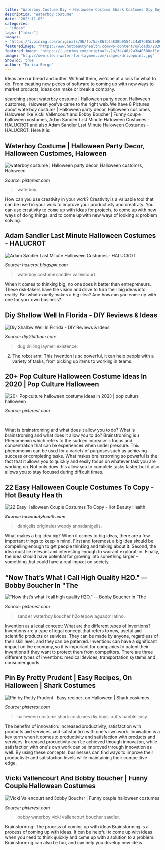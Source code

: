 ```yaml
---
title: "Waterboy Costume Diy ~ Halloween Costume Shark Costumes Diy Boys Crafts Babble Easy"
description: "Waterboy costume"
date: "2022-11-05"
categories:
- "ideas"
tags: ["ideas"]
images:
- "https://i.pinimg.com/originals/86/fb/5a/86fb5a830b0554c14a07d85b1e861150.jpg"
featuredImage: "https://www.hotbeautyhealth.com/wp-content/uploads/2020/10/mario-and-princess-peach-couple-costume-scaled.jpg"
featured_image: "https://i.pinimg.com/originals/2a/3a/40/2a3a40380af1efc8473c7c3437eb5b62.jpg"
image: "http://www.clean-water-for-laymen.com/images/drivepoint.jpg"
ShowToc: true
author: "Marisa Berge"
---
```



Ideas are our bread and butter. Without them, we'd be at a loss for what to do. From creating new pieces of software to coming up with new ways to market products, ideas can make or break a company.

	

		
searching about waterboy costume | Halloween party decor, Halloween customes, Haloween you've came to the right web. We have 8 Pictures about waterboy costume | Halloween party decor, Halloween customes, Haloween like Vicki Vallencourt and Bobby Boucher | Funny couple halloween costumes, Adam Sandler Last Minute Halloween Costumes - HALUCROT and also Adam Sandler Last Minute Halloween Costumes - HALUCROT. Here it is:
		
    
## Waterboy Costume | Halloween Party Decor, Halloween Customes, Haloween

<img loading=lazy src="https://i.pinimg.com/236x/39/9f/09/399f09257b070e4234332a7463788559.jpg?nii=t" onerror="this.onerror=null;this.src='https://tse1.mm.bing.net/th?id=OIP.1hH0J8LAoh7aXMcDYcqxnQAAAA&amp;pid=15.1';" alt="waterboy costume | Halloween party decor, Halloween customes, Haloween">

_Source: pinterest.com_

>waterboy. 

	

How can you use creativity in your work?
Creativity is a valuable tool that can be used in your work to improve your productivity and creativity. You can use creativity to come up with ideas for projects, to come up with new ways of doing things, and to come up with new ways of looking at problem solving.

    
## Adam Sandler Last Minute Halloween Costumes - HALUCROT

<img loading=lazy src="https://i.pinimg.com/originals/00/95/6b/00956bf3c7e81172138656ae5eb3b85c.jpg" onerror="this.onerror=null;this.src='https://tse3.mm.bing.net/th?id=OIP.HukawgqZeG7ANz_BwxEOZAHaHa&amp;pid=15.1';" alt="Adam Sandler Last Minute Halloween Costumes - HALUCROT">

_Source: halucrot.blogspot.com_

>waterboy costume sandler vallencourt. 

	

When it comes to thinking big, no one does it better than entrepreneurs. These risk-takers have the vision and drive to turn their big ideas into reality. But what exactly makes a big idea? And how can you come up with one for your own business?

    
## Diy Shallow Well In Florida - DIY Reviews &amp; Ideas

<img loading=lazy src="http://www.clean-water-for-laymen.com/images/drivepoint.jpg" onerror="this.onerror=null;this.src='https://tse1.mm.bing.net/th?id=OIP.F2C2hEPjLwEs-F1uUQtXZgAAAA&amp;pid=15.1';" alt="Diy Shallow Well In Florida - DIY Reviews &amp; Ideas">

_Source: diy.2bitboer.com_

>dug drilling laymen existence. 

	

2. The robot arm: This invention is so powerful, it can help people with a variety of tasks, from picking up items to working in teams.

    
## 20+ Pop Culture Halloween Costume Ideas In 2020 | Pop Culture Halloween

<img loading=lazy src="https://i.pinimg.com/280x280_RS/84/1d/7b/841d7bb91c907d90ca4501d9928e6d04.jpg" onerror="this.onerror=null;this.src='https://tse4.mm.bing.net/th?id=OIP.9yQ6dyXcXw59sKen-37RrgAAAA&amp;pid=15.1';" alt="20+ Pop culture halloween costume ideas in 2020 | pop culture halloween">

_Source: pinterest.com_

>. 

	

What is brainstroming and what does it allow you to do?
What is brainstroming and what does it allow you to do? Brainstroming is a Phenomenon which refers to the sudden increase in focus and concentration that can be experienced when under pressure. This phenomenon can be used for a variety of purposes such as achieving success or completing tasks. What makes brainstroming so powerful is the fact that it allows you to quickly and easily focus on whatever task you are working on. Not only does this allow you to complete tasks faster, but it also allows you to stay focused during difficult times.

    
## 22 Easy Halloween Couple Costumes To Copy - Hot Beauty Health

<img loading=lazy src="https://www.hotbeautyhealth.com/wp-content/uploads/2020/10/mario-and-princess-peach-couple-costume-scaled.jpg" onerror="this.onerror=null;this.src='https://tse3.mm.bing.net/th?id=OIP.XspAHUygDd1aR51D4VYdmQHaJ4&amp;pid=15.1';" alt="22 Easy Halloween Couple Costumes To Copy - Hot Beauty Health">

_Source: hotbeautyhealth.com_

>danigelis originales woody annadanigelis. 

	

What makes a big idea big?
When it comes to big ideas, there are a few important things to keep in mind. First and foremost, a big idea should be compelling enough to get people thinking and talking about it. Second, the idea must be relevant and interesting enough to warrant exploration. Finally, the idea should have potential for growing into something larger – something that could have a real impact on society.

    
## “Now That’s What I Call High Quality H2O.” -- Bobby Boucher In &quot;The

<img loading=lazy src="https://s-media-cache-ak0.pinimg.com/736x/8d/76/60/8d7660142d35ef34e21f6daec1f97137.jpg" onerror="this.onerror=null;this.src='https://tse4.mm.bing.net/th?id=OIP.5vErEOTAPPADNuUc4bMDJQHaFw&amp;pid=15.1';" alt="“Now that’s what I call high quality H2O.” -- Bobby Boucher in &quot;The">

_Source: pinterest.com_

>sandler waterboy boucher h2o tebow aguador latino. 

	

Invention as a legal concept: What are the different types of inventions?
Inventions are a type of legal concept that refers to new, useful and scientific products or services. They can be made by anyone, regardless of their skill level, and they can be patented. Inventions can have a significant impact on the economy, so it is important for companies to patent their inventions if they want to protect them from competitors. There are three different types of inventions: medical devices, transportation systems and consumer goods.

    
## Pin By Pretty Prudent | Easy Recipes, On Halloween | Shark Costumes

<img loading=lazy src="https://i.pinimg.com/originals/2a/3a/40/2a3a40380af1efc8473c7c3437eb5b62.jpg" onerror="this.onerror=null;this.src='https://tse2.mm.bing.net/th?id=OIP.h00nlRHyff-sICuMdd3ehQAAAA&amp;pid=15.1';" alt="Pin by Pretty Prudent | Easy recipes, on Halloween | Shark costumes">

_Source: pinterest.com_

>halloween costume shark costumes diy boys crafts babble easy. 

	

The benefits of innovation: increased productivity, satisfaction with products and services, and satisfaction with one's own work.
Innovation is a key term when it comes to productivity and satisfaction with products and services. Increased productivity can be achieved through innovation, while satisfaction with one's own work can be improved through innovation as well. By using these concepts, businesses can find ways to improve their productivity and satisfaction levels while maintaining their competitive edge.

    
## Vicki Vallencourt And Bobby Boucher | Funny Couple Halloween Costumes

<img loading=lazy src="https://i.pinimg.com/originals/86/fb/5a/86fb5a830b0554c14a07d85b1e861150.jpg" onerror="this.onerror=null;this.src='https://tse2.mm.bing.net/th?id=OIP.cpCOSDE8u9gSPjEwSY661AHaHa&amp;pid=15.1';" alt="Vicki Vallencourt and Bobby Boucher | Funny couple halloween costumes">

_Source: pinterest.com_

>bobby waterboy vicki vallencourt boucher sandler. 

	

Brainstorming: The process of coming up with ideas
Brainstorming is a process of coming up with ideas. It can be helpful to come up with ideas when you need to think quickly and come up with a solution to a problem. Brainstorming can also be fun, and can help you develop new ideas.

